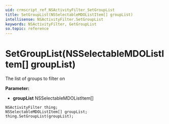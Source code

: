 ```yaml
---
uid: crmscript_ref_NSActivityFilter_SetGroupList
title: SetGroupList(NSSelectableMDOListItem[] groupList)
intellisense: NSActivityFilter.SetGroupList
keywords: NSActivityFilter, GetGroupList
so.topic: reference
---
```


# SetGroupList(NSSelectableMDOListItem[] groupList)

The list of groups to filter on

**Parameter:** 
* **groupList** NSSelectableMDOListItem[]

```crmscript
NSActivityFilter thing;
NSSelectableMDOListItem[] groupList;
thing.SetGroupList(groupList);
```

